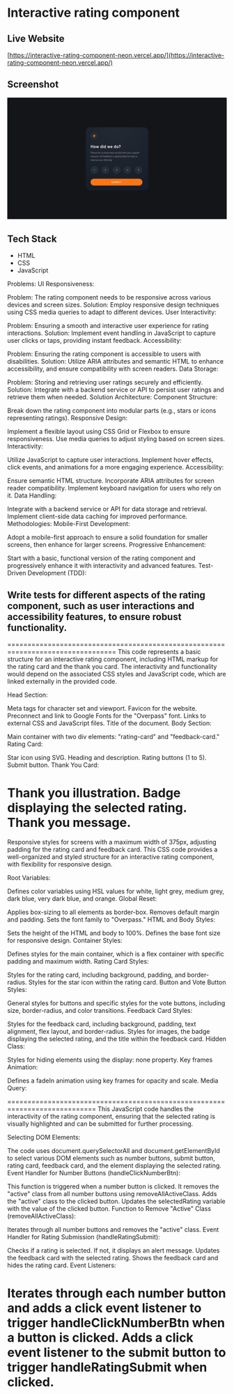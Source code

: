 # Interactive rating component

## Live Website

[https://interactive-rating-component-neon.vercel.app/](https://interactive-rating-component-neon.vercel.app/)

## Screenshot

![Screenshot](/design/desktop-design.jpg)

## Tech Stack

- HTML
- CSS
- JavaScript



                  
Problems:
                           UI Responsiveness:

Problem: 
The rating component needs to be responsive across various devices and screen sizes.
Solution: Employ responsive design techniques using CSS media queries to adapt to different devices.
User Interactivity:

Problem: Ensuring a smooth and interactive user experience for rating interactions.
Solution: Implement event handling in JavaScript to capture user clicks or taps, providing instant feedback.
Accessibility:

Problem: Ensuring the rating component is accessible to users with disabilities.
Solution: Utilize ARIA attributes and semantic HTML to enhance accessibility, and ensure compatibility with screen readers.
Data Storage:

Problem: Storing and retrieving user ratings securely and efficiently.
Solution: Integrate with a backend service or API to persist user ratings and retrieve them when needed.
Solution Architecture:
Component Structure:

Break down the rating component into modular parts (e.g., stars or icons representing ratings).
Responsive Design:

Implement a flexible layout using CSS Grid or Flexbox to ensure responsiveness.
Use media queries to adjust styling based on screen sizes.
Interactivity:

Utilize JavaScript to capture user interactions.
Implement hover effects, click events, and animations for a more engaging experience.
Accessibility:

Ensure semantic HTML structure.
Incorporate ARIA attributes for screen reader compatibility.
Implement keyboard navigation for users who rely on it.
Data Handling:

Integrate with a backend service or API for data storage and retrieval.
Implement client-side data caching for improved performance.
Methodologies:
Mobile-First Development:

Adopt a mobile-first approach to ensure a solid foundation for smaller screens, then enhance for larger screens.
Progressive Enhancement:

Start with a basic, functional version of the rating component and progressively enhance it with interactivity and advanced features.
Test-Driven Development (TDD):

Write tests for different aspects of the rating component, such as user interactions and accessibility features, to ensure robust functionality.
- 
=================================================================================
This code represents a basic structure for an interactive rating component, including HTML markup for the rating card and the thank you card. The interactivity and functionality would depend on the associated CSS styles and JavaScript code, which are linked externally in the provided code.

Head Section:

Meta tags for character set and viewport.
Favicon for the website.
Preconnect and link to Google Fonts for the "Overpass" font.
Links to external CSS and JavaScript files.
Title of the document.
Body Section:

Main container with two div elements: "rating-card" and "feedback-card."
Rating Card:

Star icon using SVG.
Heading and description.
Rating buttons (1 to 5).
Submit button.
Thank You Card:

Thank you illustration.
Badge displaying the selected rating.
Thank you message.
=============================================================

Responsive styles for screens with a maximum width of 375px, adjusting padding for the rating card and feedback card.
This CSS code provides a well-organized and styled structure for an interactive rating component, with flexibility for responsive design.

Root Variables:

Defines color variables using HSL values for white, light grey, medium grey, dark blue, very dark blue, and orange.
Global Reset:

Applies box-sizing to all elements as border-box.
Removes default margin and padding.
Sets the font family to "Overpass."
HTML and Body Styles:

Sets the height of the HTML and body to 100%.
Defines the base font size for responsive design.
Container Styles:

Defines styles for the main container, which is a flex container with specific padding and maximum width.
Rating Card Styles:

Styles for the rating card, including background, padding, and border-radius.
Styles for the star icon within the rating card.
Button and Vote Button Styles:

General styles for buttons and specific styles for the vote buttons, including size, border-radius, and color transitions.
Feedback Card Styles:

Styles for the feedback card, including background, padding, text alignment, flex layout, and border-radius.
Styles for images, the badge displaying the selected rating, and the title within the feedback card.
Hidden Class:

Styles for hiding elements using the display: none property.
Key frames Animation:

Defines a fadeIn animation using key frames for opacity and scale.
Media Query:

============================================================================
This JavaScript code handles the interactivity of the rating component, ensuring that the selected rating is visually highlighted and can be submitted for further processing.

Selecting DOM Elements:

The code uses document.querySelectorAll and document.getElementById to select various DOM elements such as number buttons, submit button, rating card, feedback card, and the element displaying the selected rating.
Event Handler for Number Buttons (handleClickNumberBtn):

This function is triggered when a number button is clicked.
It removes the "active" class from all number buttons using removeAllActiveClass.
Adds the "active" class to the clicked button.
Updates the selectedRating variable with the value of the clicked button.
Function to Remove "Active" Class (removeAllActiveClass):

Iterates through all number buttons and removes the "active" class.
Event Handler for Rating Submission (handleRatingSubmit):

Checks if a rating is selected. If not, it displays an alert message.
Updates the feedback card with the selected rating.
Shows the feedback card and hides the rating card.
Event Listeners:

Iterates through each number button and adds a click event listener to trigger handleClickNumberBtn when a button is clicked.
Adds a click event listener to the submit button to trigger handleRatingSubmit when clicked.
==================================================================
